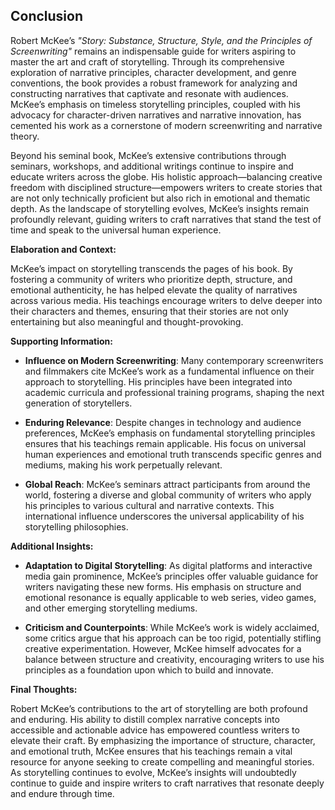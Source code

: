 ## Conclusion

Robert McKee’s _"Story: Substance, Structure, Style, and the Principles of Screenwriting"_ remains an indispensable guide for writers aspiring to master the art and craft of storytelling. Through its comprehensive exploration of narrative principles, character development, and genre conventions, the book provides a robust framework for analyzing and constructing narratives that captivate and resonate with audiences. McKee’s emphasis on timeless storytelling principles, coupled with his advocacy for character-driven narratives and narrative innovation, has cemented his work as a cornerstone of modern screenwriting and narrative theory.

Beyond his seminal book, McKee’s extensive contributions through seminars, workshops, and additional writings continue to inspire and educate writers across the globe. His holistic approach—balancing creative freedom with disciplined structure—empowers writers to create stories that are not only technically proficient but also rich in emotional and thematic depth. As the landscape of storytelling evolves, McKee’s insights remain profoundly relevant, guiding writers to craft narratives that stand the test of time and speak to the universal human experience.

**Elaboration and Context:**

McKee’s impact on storytelling transcends the pages of his book. By fostering a community of writers who prioritize depth, structure, and emotional authenticity, he has helped elevate the quality of narratives across various media. His teachings encourage writers to delve deeper into their characters and themes, ensuring that their stories are not only entertaining but also meaningful and thought-provoking.

**Supporting Information:**

- **Influence on Modern Screenwriting**: Many contemporary screenwriters and filmmakers cite McKee’s work as a fundamental influence on their approach to storytelling. His principles have been integrated into academic curricula and professional training programs, shaping the next generation of storytellers.

- **Enduring Relevance**: Despite changes in technology and audience preferences, McKee’s emphasis on fundamental storytelling principles ensures that his teachings remain applicable. His focus on universal human experiences and emotional truth transcends specific genres and mediums, making his work perpetually relevant.

- **Global Reach**: McKee’s seminars attract participants from around the world, fostering a diverse and global community of writers who apply his principles to various cultural and narrative contexts. This international influence underscores the universal applicability of his storytelling philosophies.

**Additional Insights:**

- **Adaptation to Digital Storytelling**: As digital platforms and interactive media gain prominence, McKee’s principles offer valuable guidance for writers navigating these new forms. His emphasis on structure and emotional resonance is equally applicable to web series, video games, and other emerging storytelling mediums.

- **Criticism and Counterpoints**: While McKee’s work is widely acclaimed, some critics argue that his approach can be too rigid, potentially stifling creative experimentation. However, McKee himself advocates for a balance between structure and creativity, encouraging writers to use his principles as a foundation upon which to build and innovate.

**Final Thoughts:**

Robert McKee’s contributions to the art of storytelling are both profound and enduring. His ability to distill complex narrative concepts into accessible and actionable advice has empowered countless writers to elevate their craft. By emphasizing the importance of structure, character, and emotional truth, McKee ensures that his teachings remain a vital resource for anyone seeking to create compelling and meaningful stories. As storytelling continues to evolve, McKee’s insights will undoubtedly continue to guide and inspire writers to craft narratives that resonate deeply and endure through time.
